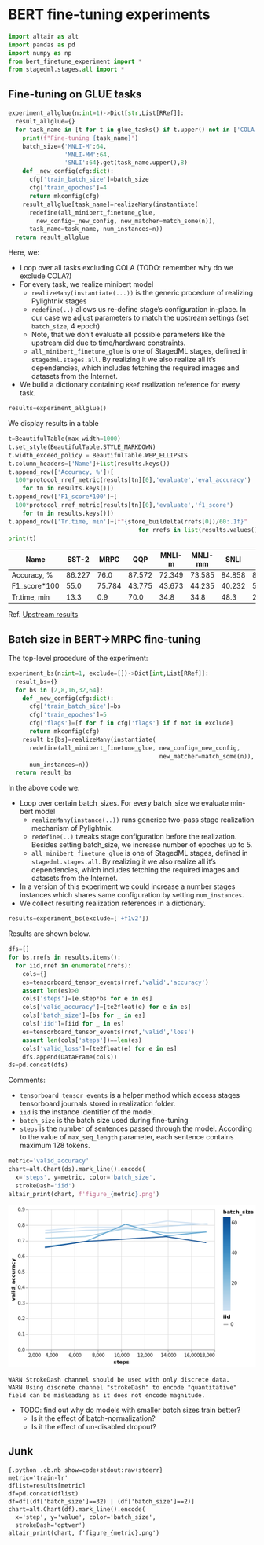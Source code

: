 # BERT fine-tuning experiments

``` python numberLines
import altair as alt
import pandas as pd
import numpy as np
from bert_finetune_experiment import *
from stagedml.stages.all import *
```

## Fine-tuning on GLUE tasks

``` python numberLines
experiment_allglue(n:int=1)->Dict[str,List[RRef]]:
  result_allglue={}
  for task_name in [t for t in glue_tasks() if t.upper() not in ['COLA']]:
    print(f"Fine-tuning {task_name}")
    batch_size={'MNLI-M':64,
                'MNLI-MM':64,
                'SNLI':64}.get(task_name.upper(),8)
    def _new_config(cfg:dict):
      cfg['train_batch_size']=batch_size
      cfg['train_epoches']=4
      return mkconfig(cfg)
    result_allglue[task_name]=realizeMany(instantiate(
      redefine(all_minibert_finetune_glue,
        new_config=_new_config, new_matcher=match_some(n)),
      task_name=task_name, num_instances=n))
  return result_allglue
```

Here, we:

  - Loop over all tasks excluding COLA (TODO: remember why do we exclude
    COLA?)
  - For every task, we realize minibert model
      - `realizeMany(instantiate(...))` is the generic procedure of
        realizing Pylightnix stages
      - `redefine(..)` allows us re-define stage’s configuration
        in-place. In our case we adjust parameters to match the upstream
        settings (set `batch_size`, 4 epoch)
      - Note, that we don’t evaluate all possible parameters like the
        upstream did due to time/hardware constraints.
      - `all_minibert_finetune_glue` is one of StagedML stages, defined
        in `stagedml.stages.all`. By realizing it we also realize all
        it’s dependencies, which includes fetching the required images
        and datasets from the Internet.
  - We build a dictionary containing `RRef` realization reference for
    every task.

<!-- end list -->

``` python numberLines
results=experiment_allglue()
```

We display results in a table

``` python numberLines
t=BeautifulTable(max_width=1000)
t.set_style(BeautifulTable.STYLE_MARKDOWN)
t.width_exceed_policy = BeautifulTable.WEP_ELLIPSIS
t.column_headers=['Name']+list(results.keys())
t.append_row(['Accuracy, %']+[
  100*protocol_rref_metric(results[tn][0],'evaluate','eval_accuracy')
    for tn in results.keys()])
t.append_row(['F1_score*100']+[
  100*protocol_rref_metric(results[tn][0],'evaluate','f1_score')
    for tn in results.keys()])
t.append_row(['Tr.time, min']+[f"{store_buildelta(rrefs[0])/60:.1f}"
                                     for rrefs in list(results.values())])
print(t)
```

| Name           | SST-2  | MRPC   | QQP    | MNLI-m | MNLI-mm | SNLI   | QNLI   | RTE    | WNLI   |
| -------------- | ------ | ------ | ------ | ------ | ------- | ------ | ------ | ------ | ------ |
| Accuracy, %    | 86.227 | 76.0   | 87.572 | 72.349 | 73.585  | 84.858 | 84.238 | 63.235 | 40.625 |
| F1\_score\*100 | 55.0   | 75.784 | 43.775 | 43.673 | 44.235  | 40.232 | 53.395 | 38.915 | 33.696 |
| Tr.time, min   | 13.3   | 0.9    | 70.0   | 34.8   | 34.8    | 48.3   | 20.3   | 0.7    | 0.4    |

Ref. [Upstream results](https://github.com/google-research/bert#bert)

## Batch size in BERT-\>MRPC fine-tuning

The top-level procedure of the experiment:

``` python numberLines
experiment_bs(n:int=1, exclude=[])->Dict[int,List[RRef]]:
  result_bs={}
  for bs in [2,8,16,32,64]:
    def _new_config(cfg:dict):
      cfg['train_batch_size']=bs
      cfg['train_epoches']=5
      cfg['flags']=[f for f in cfg['flags'] if f not in exclude]
      return mkconfig(cfg)
    result_bs[bs]=realizeMany(instantiate(
      redefine(all_minibert_finetune_glue, new_config=_new_config,
                                           new_matcher=match_some(n)),
      num_instances=n))
  return result_bs
```

In the above code we:

  - Loop over certain batch\_sizes. For every batch\_size we evaluate
    min-bert model
      - `realizeMany(instance(..))` runs generice two-pass stage
        realization mechanism of Pylightnix.
      - `redefine(..)` tweaks stage configuration before the
        realization. Besides setting batch\_size, we increase number of
        epoches up to 5.
      - `all_minibert_finetune_glue` is one of StagedML stages, defined
        in `stagedml.stages.all`. By realizing it we also realize all
        it’s dependencies, which includes fetching the required images
        and datasets from the Internet.
  - In a version of this experiment we could increase a number stages
    instances which shares same configuration by setting
    `num_instances`.
  - We collect resulting realization references in a dictionary.

<!-- end list -->

``` python numberLines
results=experiment_bs(exclude=['+f1v2'])
```

Results are shown below.

``` python numberLines
dfs=[]
for bs,rrefs in results.items():
  for iid,rref in enumerate(rrefs):
    cols={}
    es=tensorboard_tensor_events(rref,'valid','accuracy')
    assert len(es)>0
    cols['steps']=[e.step*bs for e in es]
    cols['valid_accuracy']=[te2float(e) for e in es]
    cols['batch_size']=[bs for _ in es]
    cols['iid']=[iid for _ in es]
    es=tensorboard_tensor_events(rref,'valid','loss')
    assert len(cols['steps'])==len(es)
    cols['valid_loss']=[te2float(e) for e in es]
    dfs.append(DataFrame(cols))
ds=pd.concat(dfs)
```

Comments:

  - `tensorboard_tensor_events` is a helper method which access stages
    tensorboard journals stored in realization folder.
  - `iid` is the instance identifier of the model.
  - `batch_size` is the batch size used during fine-tuning
  - `steps` is the number of sentences passed through the model.
    According to the value of `max_seq_length` parameter, each sentence
    contains maximum 128 tokens.

<!-- end list -->

``` python numberLines
metric='valid_accuracy'
chart=alt.Chart(ds).mark_line().encode(
  x='steps', y=metric, color='batch_size',
  strokeDash='iid')
altair_print(chart, f'figure_{metric}.png')
```

![](./figure_valid_accuracy.png)

``` stderr
WARN StrokeDash channel should be used with only discrete data.
WARN Using discrete channel "strokeDash" to encode "quantitative" field can be misleading as it does not encode magnitude.
```

  - TODO: find out why do models with smaller batch sizes train better?
      - Is it the effect of batch-normalization?
      - Is it the effect of un-disabled dropout?

## Junk

    {.python .cb.nb show=code+stdout:raw+stderr}
    metric='train-lr'
    dflist=results[metric]
    df=pd.concat(dflist)
    df=df[(df['batch_size']==32) | (df['batch_size']==2)]
    chart=alt.Chart(df).mark_line().encode(
      x='step', y='value', color='batch_size',
      strokeDash='optver')
    altair_print(chart, f'figure_{metric}.png')

